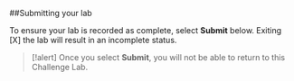 ##Submitting your lab  

<x-l8>To ensure your lab is recorded as complete, select</x-l8> **<x-l8>Submit</x-l8>** <x-l8>below.</x-l8> <x-l8>Exiting</x-l8> [X] <x-l8>the lab will result in an incomplete status.</x-l8>  

>[!alert] <x-l8>Once you select</x-l8> **<x-l8>Submit</x-l8>**, <x-l8>you will not be able to return to this Challenge Lab.</x-l8> 